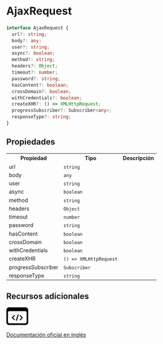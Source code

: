 # AjaxRequest

```typescript
interface AjaxRequest {
  url?: string;
  body?: any;
  user?: string;
  async?: boolean;
  method?: string;
  headers?: Object;
  timeout?: number;
  password?: string;
  hasContent?: boolean;
  crossDomain?: boolean;
  withCredentials?: boolean;
  createXHR?: () => XMLHttpRequest;
  progressSubscriber?: Subscriber<any>;
  responseType?: string;
}
```

## Propiedades

<table>
<tr><th>Propiedad</th><th>Tipo</th><th>Descripción</th></tr>
<tr><td>url</td><td><code>string</code></td></tr>
<tr><td>body</td><td><code>any</code></td></tr>
<tr><td>user</td><td><code>string</code></td></tr>
<tr><td>async</td><td><code>boolean</code></td></tr>
<tr><td>method</td><td><code>string</code></td></tr>
<tr><td>headers</td><td><code>Object</code></td></tr>
<tr><td>timeout</td><td><code>number</code></td></tr>
<tr><td>password</td><td><code>string</code></td></tr>
<tr><td>hasContent</td><td><code>boolean</code></td></tr>
<tr><td>crossDomain</td><td><code>boolean</code></td></tr>
<tr><td>withCredentials</td><td><code>boolean</code></td></tr>
<tr><td>createXHR</td><td><code>() => XMLHttpRequest</code></td></tr>
<tr><td>progressSubscriber</td><td><code>Subscriber<any></code></td></tr>
<tr><td>responseType</td><td><code>string</code></td></tr>
</table>

## Recursos adicionales

<a class="source-icon" target="_blank" href="https://github.com/ReactiveX/rxjs/blob/6.5.5/src/internal/observable/dom/AjaxObservable.ts#L6-L22">
<img src="assets/icons/source-code.png" alt="Source code">
</a>
</div>

<a target="_blank" href="https://rxjs.dev/api/ajax/AjaxRequest">Documentación oficial en inglés</a>
